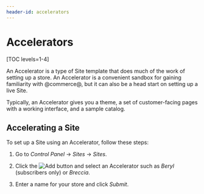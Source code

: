 ```yaml
---
header-id: accelerators
---
```


# Accelerators

[TOC levels=1-4]

An Accelerator is a type of Site template that does much of the work of
setting up a store. An Accelerator is a convenient sandbox for gaining
familiarity with @commerce@, but it can also be a head start on setting up a live
Site.

Typically, an Accelerator gives you a theme, a set of customer-facing pages
with a working interface, and a sample catalog.

## Accelerating a Site

To set up a Site using an Accelerator, follow these steps:

1.  Go to *Control Panel* &rarr; *Sites* &rarr; *Sites*.

2.  Click the ![Add](../../images/icon-add.png) button and select an 
    Accelerator such as *Beryl* (subscribers only) or *Breccia*.

3.  Enter a name for your store and click *Submit*.
